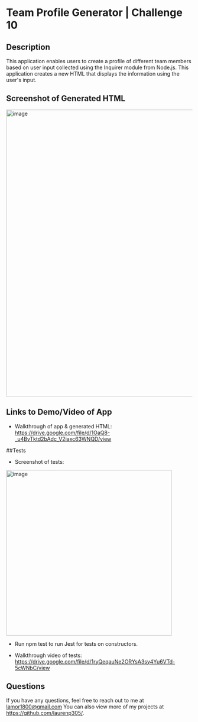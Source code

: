 # Team Profile Generator | Challenge 10

## Description
This application enables users to create a profile of different team members based on user input collected using the Inquirer module from Node.js. This application creates a new HTML that displays the information using the user's input.

## Screenshot of Generated HTML
<img width="777" alt="image" src="https://user-images.githubusercontent.com/106932259/186784150-5476dee4-a7b4-45dc-bb7b-826dc9f7a4f8.png">

## Links to Demo/Video of App

- Walkthrough of app & generated HTML: https://drive.google.com/file/d/1OaQ8-_u4BvTktd2bAdc_V2iaxc63WNQD/view

##Tests

- Screenshot of tests:
<img width="448" alt="image" src="https://user-images.githubusercontent.com/106932259/186784207-144197df-7e00-4342-852b-b56e7c936f94.png">

- Run npm test to run Jest for tests on constructors.

- Walkthrough video of tests: https://drive.google.com/file/d/1ryQeqauNe2ORYsA3sy4Yu6VTd-5cWNbC/view

## Questions 

If you have any questions, feel free to reach out to me at lamor1800@gmail.com You can also view more of my projects at https://github.com/laurenp305/.


